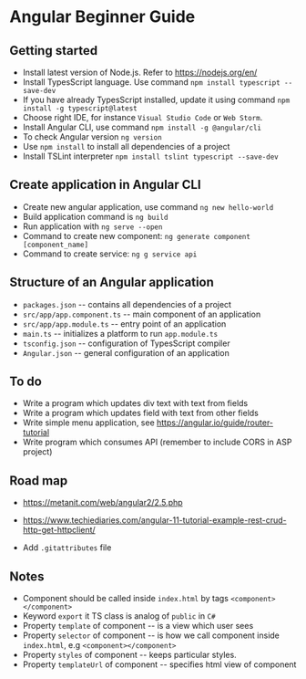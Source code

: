 # Angular Beginner Guide

## Getting started

- Install latest version of Node.js. Refer to https://nodejs.org/en/
- Install TypesScript language. Use command `npm install typescript --save-dev`
- If you have already TypesScript installed, update it using command `npm install -g typescript@latest`
- Choose right IDE, for instance `Visual Studio Code` or `Web Storm`.
- Install Angular CLI, use command `npm install -g @angular/cli`
- To check Angular version `ng version`
- Use `npm install` to install all dependencies of a project
- Install TSLint interpreter `npm install tslint typescript --save-dev`

## Create application in Angular CLI

- Create new angular application, use command `ng new hello-world`
- Build application command is `ng build`
- Run application with `ng serve --open`
- Command to create new component: `ng generate component [component_name]`
- Command to create service: `ng g service api`

## Structure of an Angular application

- `packages.json` -- contains all dependencies of a project
- `src/app/app.component.ts` -- main component of an application
- `src/app/app.module.ts` -- entry point of an application
- `main.ts` -- initializes a platform to run `app.module.ts`
- `tsconfig.json` -- configuration of TypesScript compiler
- `Angular.json` -- general configuration of an application

## To do

- Write a program which updates div text with text from fields
- Write a program which updates field with text from other fields
- Write simple menu application, see https://angular.io/guide/router-tutorial
- Write program which consumes API (remember to include CORS in ASP project)


## Road map

- https://metanit.com/web/angular2/2.5.php
- https://www.techiediaries.com/angular-11-tutorial-example-rest-crud-http-get-httpclient/

- Add `.gitattributes` file

## Notes

- Component should be called inside `index.html` by tags `<component></component>`
- Keyword `export` it TS class is analog of `public` in `C#`
- Property `template` of component -- is a view which user sees
- Property `selector` of component -- is how we call component inside `index.html`, e.g `<component></component>`
- Property `styles` of component -- keeps particular styles.
- Property `templateUrl` of component -- specifies html view of component
